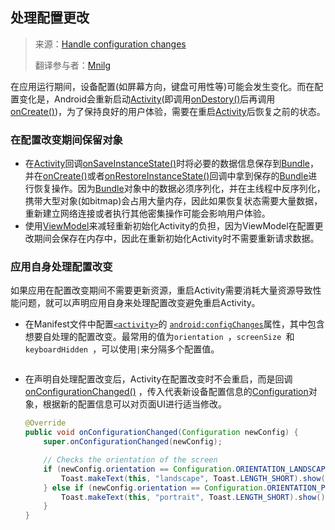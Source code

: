 ## 处理配置更改

> 来源：[Handle configuration changes](handle-configuration-changes)
>
> 翻译参与者：[Mnilg](https://github.com/mnilg/)

在应用运行期间，设备配置(如屏幕方向，键盘可用性等)可能会发生变化。而在配置变化是，Android会重新启动[Activity](activity)(即调用[onDestory()](ondestory-activity)后再调用[onCreate()](oncreate-activity))，为了保持良好的用户体验，需要在重启[Activity](activity)后恢复之前的状态。

### 在配置改变期间保留对象

- 在[Activity](activity)回调[onSaveInstanceState()](onsaveinstancestate)时将必要的数据信息保存到[Bundle](bundle)，并在[onCreate()](onCreate)或者[onRestoreInstanceState()](onRestoreInstanceState)回调中拿到保存的[Bundle](bundle)进行恢复操作。因为[Bundle](bundle)对象中的数据必须序列化，并在主线程中反序列化，携带大型对象(如bitmap)会占用大量内存，因此如果恢复状态需要大量数据，重新建立网络连接或者执行其他密集操作可能会影响用户体验。
- 使用[ViewModel](https://developer.android.google.cn/reference/android/arch/lifecycle/ViewModel)来减轻重新初始化Activity的负担，因为ViewModel在配置更改期间会保存在内存中，因此在重新初始化Activity时不需要重新请求数据。

### 应用自身处理配置改变

如果应用在配置改变期间不需要更新资源，重启Activity需要消耗大量资源导致性能问题，就可以声明应用自身来处理配置改变避免重启Activity。

- 在Manifest文件中配置[`<activity>`](https://developer.android.google.cn/guide/topics/manifest/activity-element.html)的 [`android:configChanges`](https://developer.android.google.cn/guide/topics/manifest/activity-element.html#config)属性，其中包含想要自处理的配置改变。最常用的值为`orientation `，`screenSize `和`keyboardHidden `，可以使用`|`来分隔多个配置值。

- ```xml
  
  ```

  在声明自处理配置改变后，Activity在配置改变时不会重启，而是回调[onConfigurationChanged()](onconfigurationchanged) ，传入代表新设备配置信息的[Configuration](configuration)对象，根据新的配置信息可以对页面UI进行适当修改。

  ```java
  @Override
  public void onConfigurationChanged(Configuration newConfig) {
      super.onConfigurationChanged(newConfig);
  
      // Checks the orientation of the screen
      if (newConfig.orientation == Configuration.ORIENTATION_LANDSCAPE) {
          Toast.makeText(this, "landscape", Toast.LENGTH_SHORT).show();
      } else if (newConfig.orientation == Configuration.ORIENTATION_PORTRAIT){
          Toast.makeText(this, "portrait", Toast.LENGTH_SHORT).show();
      }
  }
  ```



[handle-configuration-changes]: https://developer.android.google.cn/guide/topics/resources/runtime-changes	"Handle configuration changes"
[activity]: https://developer.android.google.cn/reference/android/app/Activity.html	"Activity"
[ondestory-activity]: https://developer.android.google.cn/reference/android/app/Activity.html#ondestroy	"onDestory()"
[oncreate-activity]: https://developer.android.google.cn/reference/android/app/Activity.html#onCreate(android.os.Bundle)	"onCreate()"
[onsaveinstancestate]: https://developer.android.google.cn/reference/android/app/Activity#onsaveinstancestate	"onSaveInstanceState()"
[bundle]: https://developer.android.google.cn/reference/android/os/Bundle	"Bundle"
[onCreate]: https://developer.android.google.cn/reference/android/app/Activity.html#onCreate(android.os.Bundle)	"onCreate()"
[onRestoreInstanceState]: https://developer.android.google.cn/reference/android/app/Activity#onrestoreinstancestate	"onRestoreInstanceState()"
[onconfigurationchanged]: https://developer.android.google.cn/reference/android/app/Activity#onconfigurationchanged	"onConfigurationChanged()"
[configuration]: https://developer.android.google.cn/reference/android/content/res/Configuration.html	"Configuration"